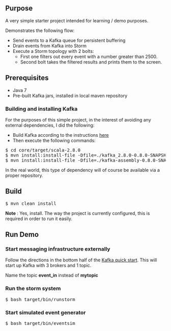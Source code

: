 ## Purpose

A very simple starter project intended for learning / demo purposes.

Demonstrates the following flow:

- Send events to a Kafka queue for persistent buffering
- Drain events from Kafka into Storm
- Execute a Storm topology with 2 bolts:
   - First one filters out every event with a number greater than 2500.
   - Second bolt takes the filtered results and prints them to the screen.

## Prerequisites

- Java 7
- Pre-built Kafka jars, installed in local maven repository

### Building and installing Kafka

For the purposes of this simple project, in the interest of avoiding any external dependencies, I did the following:

- Build Kafka according to the instructions [here](https://cwiki.apache.org/KAFKA/kafka-08-quick-start.html)
- Then execute the following commands:

<pre>
$ cd core/target/scala-2.8.0
$ mvn install:install-file -Dfile=./kafka_2.8.0-0.8.0-SNAPSHOT.jar -DgroupId=org.apache -DartifactId=kafka -Dversion=0.8 -Dpackaging=jar
$ mvn install:install-file -Dfile=./kafka-assembly-0.8.0-SNAPSHOT-deps.jar -DgroupId=org.apache -DartifactId=kafka-static-deps -Dversion=0.8 -Dpackaging=jar
</pre>

In the real world, this type of dependency will of course be available via a proper repository.

## Build

<pre>
$ mvn clean install
</pre>

**Note** : Yes, install. The way the project is currently configured, this is required in order to run it easily.

## Run Demo

### Start messaging infrastructure externally

Follow the directions in the bottom half of the [Kafka quick start](https://cwiki.apache.org/KAFKA/kafka-08-quick-start.html). This will start up Kafka with 3 brokers and 1 topic. 

Name the topic **event_in** instead of **mytopic**

### Run the storm system
<pre>
$ bash target/bin/runstorm
</pre>

### Start simulated event generator
<pre>
$ bash target/bin/eventsim
</pre>
